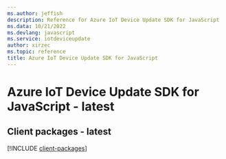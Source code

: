```yaml
---
ms.author: jeffish
description: Reference for Azure IoT Device Update SDK for JavaScript
ms.data: 10/21/2022
ms.devlang: javascript
ms.service: iotdeviceupdate
author: xirzec
ms.topic: reference
title: Azure IoT Device Update SDK for JavaScript
---
```

# Azure IoT Device Update SDK for JavaScript - latest

## Client packages - latest
[!INCLUDE [client-packages](iot-device-update-client-index.md)]